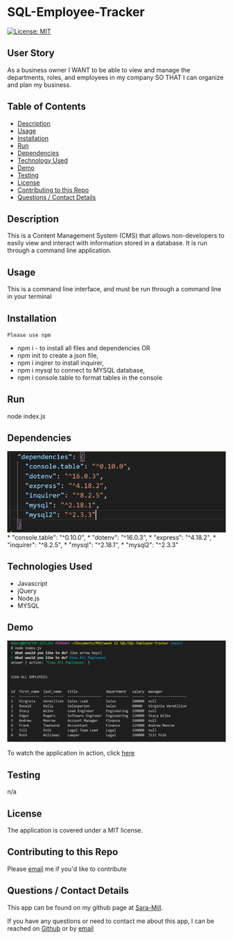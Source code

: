 # SQL-Employee-Tracker

  [![License: MIT](https://img.shields.io/badge/License-MIT-yellow.svg)](https://opensource.org/licenses/MIT)
  
## User Story
As a business owner
I WANT to be able to view and manage the departments, roles, and employees in my company  SO THAT I can organize and plan my business.

  ## Table of Contents
  * [Description](#description)
  * [Usage](#usefaq)
  * [Installation](#install)
  * [Run](#run)
  * [Dependencies](#dependencies)
  * [Technology Used](#techno)
  * [Demo](#demo)
  * [Testing](#test)
  * [License](#license)
  * [Contributing to this Repo](#contributing)
  * [Questions / Contact Details](#questions)
  
  <a name = 'description'></a>
  ## Description
  This is a Content Management System (CMS)  that allows non-developers to easily view and interact with information stored in a database.  It is run through a command line application.

  <a name = 'usefaq'></a>
  ## Usage
  This is a command line interface, and must be run through a command line in your terminal

  <a name = 'install'></a>
  ## Installation   
    Please use npm 
  * npm i - to install all files and dependencies OR
  * npm init to create a json file,
  * npm i inqirer to install inquirer,  
  * npm i mysql to connect to MYSQL database, 
  * npm i console.table to format tables in the console
  
  <a name = 'run'></a>
  ## Run
  node index.js

  <a name = 'dependencies'></a>
  ## Dependencies
  ![image of dependencies screenshot:](dependencies.png)
    * "console.table": "^0.10.0",
    * "dotenv": "^16.0.3",
    * "express": "^4.18.2",
    * "inquirer": "^8.2.5",
    * "mysql": "^2.18.1",
    * "mysql2": "^2.3.3"

    
  <a name = 'techno'></a>
  ## Technologies Used
  * Javascript
  * jQuery
  * Node.js
  * MYSQL  

<a name ='demo'></a>
  ## Demo
  ![image of demo screenshot:](demo.png)

  To watch the application in action, click [here](https://www.youtube.com/embed/Fn3TJaxQDrA)

  <a name = 'test'></a>
  ## Testing
  n/a

  <a name = 'license'></a>
  ## License
  The application is covered under a MIT license.

  <a name = 'contributing'></a>
  ## Contributing to this Repo
  Please [email](smilligan0183@gmail.com) me if you'd like to contribute

  <a name = 'questions'></a>
  ## Questions / Contact Details
  This app can be found on my github page at [Sara-Mill](https://github.com/Sara-Mill).
  

  If you have any questions or need to contact me about this app, I can be reached on [Github](https://github.com/Sara-Mill) or by [email](smilligan0183@gmail.com)
